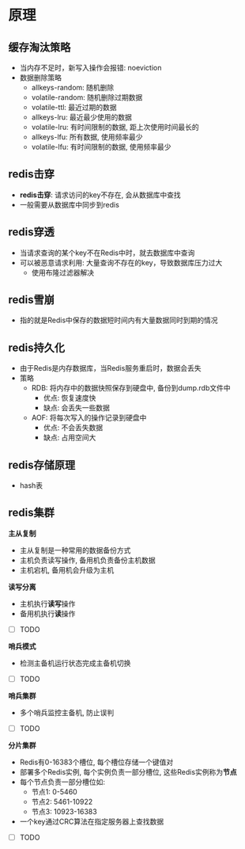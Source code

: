 # 原理

## 缓存淘汰策略

- 当内存不足时，新写入操作会报错: noeviction
- 数据删除策略
  - allkeys-random: 随机删除
  - volatile-random: 随机删除过期数据
  - volatile-ttl: 最近过期的数据
  - allkeys-lru: 最近最少使用的数据
  - volatile-lru: 有时间限制的数据, 距上次使用时间最长的
  - allkeys-lfu: 所有数据, 使用频率最少
  - volatile-lfu: 有时间限制的数据, 使用频率最少

## redis击穿

- **redis击穿**: 请求访问的key不存在, 会从数据库中查找
- 一般需要从数据库中同步到redis

## redis穿透

- 当请求查询的某个key不在Redis中时，就去数据库中查询
- 可以被恶意请求利用: 大量查询不存在的key，导致数据库压力过大
  - 使用布隆过滤器解决

## redis雪崩

- 指的就是Redis中保存的数据短时间内有大量数据同时到期的情况

## redis持久化

- 由于Redis是内存数据库，当Redis服务重启时，数据会丢失
- 策略
  - RDB: 将内存中的数据快照保存到硬盘中, 备份到dump.rdb文件中
    - 优点: 恢复速度快
    - 缺点: 会丢失一些数据
  - AOF: 将每次写入的操作记录到硬盘中
    - 优点: 不会丢失数据
    - 缺点: 占用空间大

## redis存储原理

- hash表

## redis集群

**主从复制**

- 主从复制是一种常用的数据备份方式
- 主机负责读写操作, 备用机负责备份主机数据
- 主机宕机, 备用机会升级为主机

**读写分离**

- 主机执行**读写**操作
- 备用机执行**读**操作
- [ ] TODO

**哨兵模式**

- 检测主备机运行状态完成主备机切换
- [ ] TODO

**哨兵集群**

- 多个哨兵监控主备机, 防止误判
- [ ] TODO

**分片集群**

- Redis有0-16383个槽位, 每个槽位存储一个键值对
- 部署多个Redis实例, 每个实例负责一部分槽位, 这些Redis实例称为**节点**
- 每个节点负责一部分槽位如: 
  - 节点1: 0-5460
  - 节点2: 5461-10922
  - 节点3: 10923-16383
- 一个key通过CRC算法在指定服务器上查找数据
- [ ] TODO
